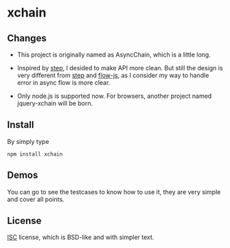 # xchain

## Changes

* This project is originally named as AsyncChain, which is a little long.

* Inspired by [step], I desided to make API more clean. But still the design
  is very different from [step] and [flow-js], as I consider my way to handle
  error in async flow is more clear.

* Only node.js is supported now. For browsers, another project named
  jquery-xchain will be born.

## Install
By simply type
```shell
npm install xchain
```

## Demos

You can go to see the testcases to know how to use it, they are very simple
and cover all points.

## License

[ISC] license, which is BSD-like and with simpler text.

[step]: http://github.com/creationix/step
[flow-js]: http://github.com/willconant/flow-js
[ISC]: http://www.isc.org/software/license

